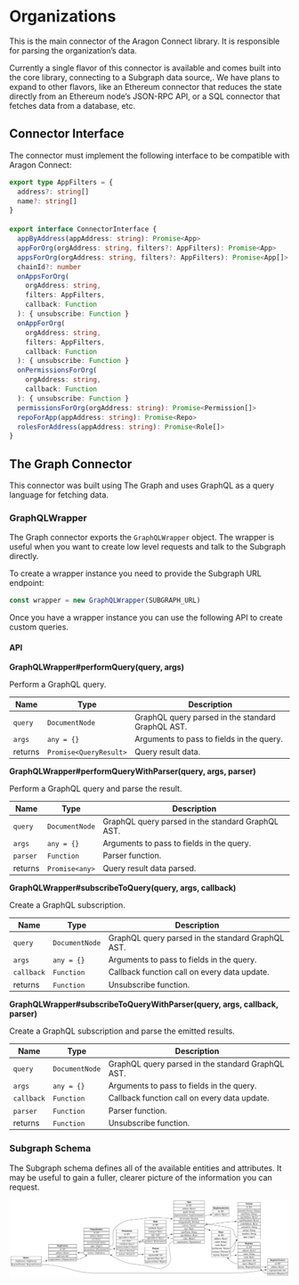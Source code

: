 # Organizations

This is the main connector of the Aragon Connect library. It is responsible for parsing the organization’s data.

Currently a single flavor of this connector is available and comes built into the core library, connecting to a Subgraph data source,. We have plans to expand to other flavors, like an Ethereum connector that reduces the state directly from an Ethereum node’s JSON-RPC API, or a SQL connector that fetches data from a database, etc.

## Connector Interface

The connector must implement the following interface to be compatible with Aragon Connect:

```typescript
export type AppFilters = {
  address?: string[]
  name?: string[]
}

export interface ConnectorInterface {
  appByAddress(appAddress: string): Promise<App>
  appForOrg(orgAddress: string, filters?: AppFilters): Promise<App>
  appsForOrg(orgAddress: string, filters?: AppFilters): Promise<App[]>
  chainId?: number
  onAppsForOrg(
    orgAddress: string,
    filters: AppFilters,
    callback: Function
  ): { unsubscribe: Function }
  onAppForOrg(
    orgAddress: string,
    filters: AppFilters,
    callback: Function
  ): { unsubscribe: Function }
  onPermissionsForOrg(
    orgAddress: string,
    callback: Function
  ): { unsubscribe: Function }
  permissionsForOrg(orgAddress: string): Promise<Permission[]>
  repoForApp(appAddress: string): Promise<Repo>
  rolesForAddress(appAddress: string): Promise<Role[]>
}
```

## The Graph Connector

This connector was built using The Graph and uses GraphQL as a query language for fetching data.

### GraphQLWrapper

The Graph connector exports the `GraphQLWrapper` object. The wrapper is useful when you want to create low level requests and talk to the Subgraph directly.

To create a wrapper instance you need to provide the Subgraph URL endpoint:

```javascript
const wrapper = new GraphQLWrapper(SUBGRAPH_URL)
```

Once you have a wrapper instance you can use the following API to create custom queries.

#### API

**GraphQLWrapper\#performQuery\(query, args\)**

Perform a GraphQL query.

| Name    | Type                   | Description                                       |
| ------- | ---------------------- | ------------------------------------------------- |
| `query` | `DocumentNode`         | GraphQL query parsed in the standard GraphQL AST. |
| `args`  | `any = {}`             | Arguments to pass to fields in the query.         |
| returns | `Promise<QueryResult>` | Query result data.                                |

**GraphQLWrapper\#performQueryWithParser\(query, args, parser\)**

Perform a GraphQL query and parse the result.

| Name     | Type           | Description                                       |
| -------- | -------------- | ------------------------------------------------- |
| `query`  | `DocumentNode` | GraphQL query parsed in the standard GraphQL AST. |
| `args`   | `any = {}`     | Arguments to pass to fields in the query.         |
| `parser` | `Function`     | Parser function.                                  |
| returns  | `Promise<any>` | Query result data parsed.                         |

**GraphQLWrapper\#subscribeToQuery\(query, args, callback\)**

Create a GraphQL subscription.

| Name       | Type           | Description                                       |
| ---------- | -------------- | ------------------------------------------------- |
| `query`    | `DocumentNode` | GraphQL query parsed in the standard GraphQL AST. |
| `args`     | `any = {}`     | Arguments to pass to fields in the query.         |
| `callback` | `Function`     | Callback function call on every data update.      |
| returns    | `Function`     | Unsubscribe function.                             |

**GraphQLWrapper\#subscribeToQueryWithParser\(query, args, callback, parser\)**

Create a GraphQL subscription and parse the emitted results.

| Name       | Type           | Description                                       |
| ---------- | -------------- | ------------------------------------------------- |
| `query`    | `DocumentNode` | GraphQL query parsed in the standard GraphQL AST. |
| `args`     | `any = {}`     | Arguments to pass to fields in the query.         |
| `callback` | `Function`     | Callback function call on every data update.      |
| `parser`   | `Function`     | Parser function.                                  |
| returns    | `Function`     | Unsubscribe function.                             |

### Subgraph Schema

The Subgraph schema defines all of the available entities and attributes. It may be useful to gain a fuller, clearer picture of the information you can request.

![](./assets/org-schema.png)
